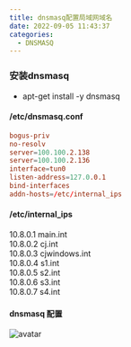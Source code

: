 ```yaml
---
title: dnsmasq配置局域网域名
date: 2022-09-05 11:43:37
categories:
  - DNSMASQ
---
```

### 安装dnsmasq
- apt-get install -y dnsmasq
#### /etc/dnsmasq.conf
```conf
bogus-priv
no-resolv
server=100.100.2.138
server=100.100.2.136
interface=tun0
listen-address=127.0.0.1
bind-interfaces
addn-hosts=/etc/internal_ips
```
#### /etc/internal_ips
10.8.0.1 main.int  
10.8.0.2 cj.int  
10.8.0.3 cjwindows.int  
10.8.0.4 s1.int  
10.8.0.5 s2.int   
10.8.0.6 s3.int   
10.8.0.7 s4.int    

#### dnsmasq 配置
![avatar](https://blog.hexiefamily.xin/assets/dnsmasq.jpg)